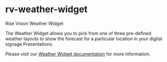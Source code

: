 rv-weather-widget
=================

Rise Vision Weather Widget

The Weather Widget allows you to pick from one of three pre-defined weather layouts to show the forecast for a particular location in your digital signage Presentations.

Please visit our [Weather Widget documentation](http://www.risevision.com/help/developers/widgets-api/weather/) for more information.